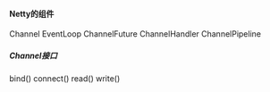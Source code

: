 #### Netty的组件
Channel EventLoop ChannelFuture
ChannelHandler ChannelPipeline
##### Channel接口
bind() connect() read() write()